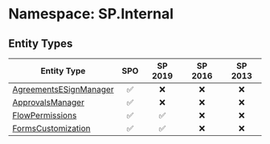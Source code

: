 # Namespace: SP.Internal

## Entity Types

Entity Type | SPO | SP 2019 | SP 2016 | SP 2013
----------|:---:|:-------:|:-------:|:-------:
[AgreementsESignManager](./EntityTypes/AgreementsESignManager.md) | ✅ | ❌ | ❌ | ❌
[ApprovalsManager](./EntityTypes/ApprovalsManager.md) | ✅ | ❌ | ❌ | ❌
[FlowPermissions](./EntityTypes/FlowPermissions.md) | ✅ | ✅ | ❌ | ❌
[FormsCustomization](./EntityTypes/FormsCustomization.md) | ✅ | ✅ | ❌ | ❌